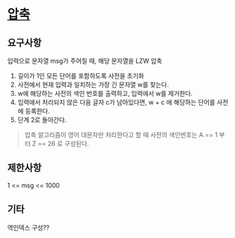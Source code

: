 # [압축](https://programmers.co.kr/learn/courses/30/lessons/17684)

## 요구사항

입력으로 문자열 msg가 주어질 때, 해당 문자열을 LZW 압축

1. 길이가 1인 모든 단어를 포함하도록 사전을 초기화
2. 사전에서 현재 입력과 일치하는 가장 긴 문자열 w를 찾는다.
3. w에 해당하는 사전의 색인 번호를 출력하고, 입력에서 w를 제거한다.
4. 입력에서 처리되지 않은 다음 글자 c가 남아있다면, w + c 에 해당하는 단어를 사전에 등록한다.
5. 단계 2로 돌아간다.

> 압축 알고리즘이 영어 대문자만 처리한다고 할 때 사전의 색인번호는 A == 1 부터 Z == 26 로 구성된다.

## 제한사항

1 <= msg <= 1000

## 기타

역인덱스 구성??

